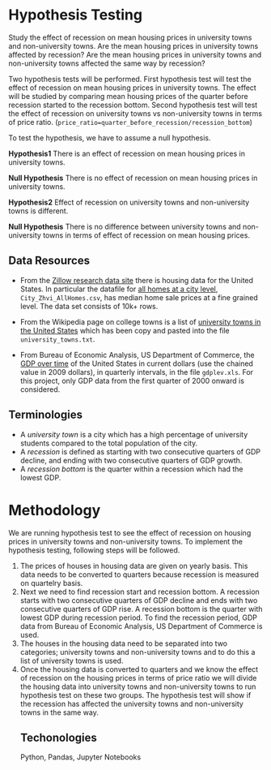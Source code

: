 # Hypothesis Testing

Study the effect of recession on mean housing prices in university towns and non-university towns. Are the mean housing prices in university towns affected by recession? Are the mean housing prices in university towns and non-university towns affected the same way by recession? 

Two hypothesis tests will be performed. First hypothesis test will test the effect of recession on mean housing prices in university towns. The effect will be studied by comparing mean housing prices of the quarter before recession started to the recession bottom. Second hypothesis test will test the effect of recession on university towns vs non-university towns in terms of price ratio. (`price_ratio=quarter_before_recession/recession_bottom`)

To test the hypothesis, we have to assume a null hypothesis.

**Hypothesis1** There is an effect of recession on mean housing prices in university towns. 

**Null Hypothesis** There is no effect of recession on mean housing prices in university towns.

**Hypothesis2** Effect of recession on university towns and non-university towns is different. 

**Null Hypothesis** There is no difference between university towns and non-university towns in terms of effect of recession on mean housing prices.

## Data Resources

* From the [Zillow research data site](http://www.zillow.com/research/data/) there is housing data for the United States. In particular the datafile for [all homes at a city level](http://files.zillowstatic.com/research/public/City/City_Zhvi_AllHomes.csv), ```City_Zhvi_AllHomes.csv```, has median home sale prices at a fine grained level. 
The data set consists of 10k+ rows.

* From the Wikipedia page on college towns is a list of [university towns in the United States](https://en.wikipedia.org/wiki/List_of_college_towns#College_towns_in_the_United_States) which has been copy and pasted into the file ```university_towns.txt```.

* From Bureau of Economic Analysis, US Department of Commerce, the [GDP over time](http://www.bea.gov/national/index.htm#gdp) of the United States in current dollars (use the chained value in 2009 dollars), in quarterly intervals, in the file ```gdplev.xls```. For this project, only GDP data from the first quarter of 2000 onward is considered.

## Terminologies
* A _university town_ is a city which has a high percentage of university students compared to the total population of the city.
* A _recession_ is defined as starting with two consecutive quarters of GDP decline, and ending with two consecutive quarters of GDP growth.
* A _recession bottom_ is the quarter within a recession which had the lowest GDP.

# Methodology

We are running hypothesis test to see the effect of recession on housing prices in university towns and non-university towns. To implement the hypothesis testing, following steps will be followed.
<ol>
    <li>The prices of houses in housing data are given on yearly basis. This data needs to be converted to quarters because recession is measured on quartelry basis.
    <li>Next we need to find recession start and recession bottom. A recession starts with two consecutive quarters of GDP decline and ends with two consecutive quarters of GDP rise. A recession bottom is the quarter with lowest GDP during recession period. To find the recession period, GDP data from Bureau of Economic Analysis, US Department of Commerce is used.
    <li>The houses in the housing data need to be separated into two categories; university towns and non-university towns and to do this a list of university towns is used.
    <li>Once the housing data is converted to quarters and we know the effect of recession on the housing prices in terms of price ratio we will divide the housing data into university towns and non-university towns to run hypothesis test on these two groups. The hypothesis test will show if the recession has affected the university towns and non-university towns in the same way. 
        
## Techonologies
Python, Pandas, Jupyter Notebooks
